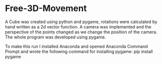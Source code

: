 # Free-3D-Movement

A Cube was created using python and pygame, rotations were calculated by hand written as a 2d vector function.
A camera was implemented and the perspective of the points changed as we change the position of the camera.
The whole program was developed using pygame.

To make this run I installed Anaconda and opened Anaconda Command Prompt and wrote the following command for installing pygame:
pip install pygame
